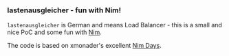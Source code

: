 ### lastenausgleicher - fun with Nim!

`lastenausgleicher` is German and means Load Balancer - this is a small and nice PoC
and some fun with [Nim](https://nim-lang.org).

The code is based on xmonader's excellent [Nim Days](https://xmonader.github.io/nimdays/day15_tcprouter.html).



